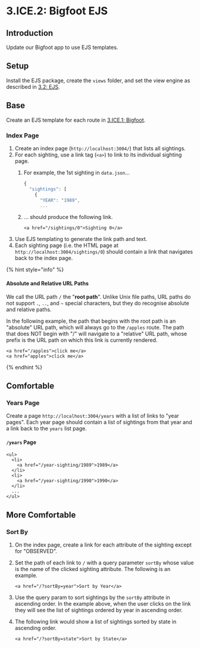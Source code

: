 # 3.ICE.2: Bigfoot EJS

## Introduction

Update our Bigfoot app to use EJS templates.

## Setup

Install the EJS package, create the `views` folder, and set the view engine as described in [3.2: EJS](../../3-backend-applications/3.2-ejs#using-ejs).

## Base

Create an EJS template for each route in [3.ICE.1: Bigfoot](3.ice.1-bigfoot.md).

### Index Page

1. Create an index page (`http://localhost:3004/`) that lists all sightings.
2. For each sighting, use a link tag (`<a>`) to link to its individual sighting page.
   1.  For example, the 1st sighting in `data.json`...

       ```javascript
       {
         "sightings": [
           {
             "YEAR": "1989",
             ...
       ```
   2.  ... should produce the following link.

       ```markup
       <a href="/sightings/0">Sighting 0</a>
       ```
3. Use EJS templating to generate the link path and text.
4. Each sighting page (i.e. the HTML page at `http://localhost:3004/sightings/0`) should contain a link that navigates back to the index page.

{% hint style="info" %}
#### Absolute and Relative URL Paths

We call the URL path `/` the "**root path**". Unlike Unix file paths, URL paths do not support `.`, `..`, and `~` special characters, but they do recognise absolute and relative paths.

In the following example, the path that begins with the root path is an "absolute" URL path, which will always go to the `/apples` route. The path that does NOT begin with "/" will navigate to a "relative" URL path, whose prefix is the URL path on which this link is currently rendered.

```markup
<a href="/apples">click me</a>
<a href="apples">click me</a>
```
{% endhint %}

## Comfortable

### Years Page

Create a page `http://localhost:3004/years` with a list of links to "year pages". Each year page should contain a list of sightings from that year and a link back to the `years` list page.

#### `/years` Page

```markup
<ul>
  <li>
    <a href="/year-sighting/1989">1989</a>
  </li>
  <li>
    <a href="/year-sighting/1990">1990</a>
  </li>
  ...
</ul>
```

## More Comfortable

### Sort By

1. On the index page, create a link for each attribute of the sighting except for "OBSERVED".
2.  Set the path of each link to `/` with a query parameter `sortBy` whose value is the name of the clicked sighting attribute. The following is an example.

    ```markup
    <a href="/?sortBy=year">Sort by Year</a>
    ```
3. Use the query param to sort sightings by the `sortBy` attribute in ascending order. In the example above, when the user clicks on the link they will see the list of sightings ordered by year in ascending order.
4.  The following link would show a list of sightings sorted by state in ascending order.

    ```markup
    <a href="/?sortBy=state">Sort by State</a>
    ```
